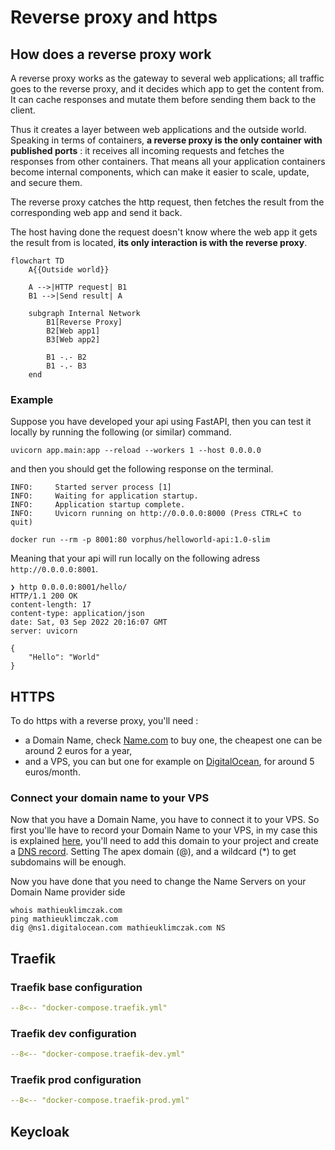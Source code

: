 # Reverse proxy and https

## How does a reverse proxy work

A reverse proxy works as the gateway to several web applications; all traffic goes to the reverse proxy, and it decides which app to get the content from. It can cache responses and mutate them before sending them back to the client.

Thus it creates a layer between web applications and the outside world. Speaking in terms of containers, **a reverse proxy is the only container with published ports** : it receives all incoming requests and fetches the responses from other containers. That means all your application containers become internal components, which can make it easier to scale, update, and secure them.

The reverse proxy catches the http request, then fetches the result from the corresponding web app and send it back.

The host having done the request doesn't know where the web app it gets the result from is located, **its only interaction is with the reverse proxy**.

```mermaid
flowchart TD
    A{{Outside world}}

    A -->|HTTP request| B1
    B1 -->|Send result| A

    subgraph Internal Network
        B1[Reverse Proxy]
        B2[Web app1]
        B3[Web app2]

        B1 -.- B2
        B1 -.- B3
    end

```

### Example

Suppose you have developed your api using FastAPI, then you can test it locally by running the following (or similar) command.

```shell
uvicorn app.main:app --reload --workers 1 --host 0.0.0.0
```

and then you should get the following response on the terminal.

```
INFO:     Started server process [1]
INFO:     Waiting for application startup.
INFO:     Application startup complete.
INFO:     Uvicorn running on http://0.0.0.0:8000 (Press CTRL+C to quit)
```

```shell
docker run --rm -p 8001:80 vorphus/helloworld-api:1.0-slim
```

Meaning that your api will run locally on the following adress `http://0.0.0.0:8001`.

```
❯ http 0.0.0.0:8001/hello/
HTTP/1.1 200 OK
content-length: 17
content-type: application/json
date: Sat, 03 Sep 2022 20:16:07 GMT
server: uvicorn

{
    "Hello": "World"
}
```


## HTTPS

To do https with a reverse proxy, you'll need :

* a Domain Name, check [Name.com](https://www.name.com/) to buy one, the cheapest one can be around 2 euros for a year,
* and a VPS, you can but one for example on [DigitalOcean](https://cloud.digitalocean.com), for around 5 euros/month.

### Connect your domain name to your VPS

Now that you have a Domain Name, you have to connect it to your VPS. So first you'lle have to record your Domain Name to your VPS, in my case this is explained [here](https://docs.digitalocean.com/products/networking/dns/how-to/add-domains/), you'll need to add this domain to your project and create a [DNS record](https://docs.digitalocean.com/products/networking/dns/how-to/manage-records/). Setting The apex domain (@), and a wildcard (*) to get subdomains will be enough.

Now you have done that you need to change the Name Servers on your Domain Name provider side


```shell
whois mathieuklimczak.com
ping mathieuklimczak.com
dig @ns1.digitalocean.com mathieuklimczak.com NS
```


## Traefik

### Traefik base configuration

```yaml
--8<-- "docker-compose.traefik.yml"
```

### Traefik dev configuration

```yaml
--8<-- "docker-compose.traefik-dev.yml"
```

### Traefik prod configuration

```yaml
--8<-- "docker-compose.traefik-prod.yml"
```

## Keycloak
